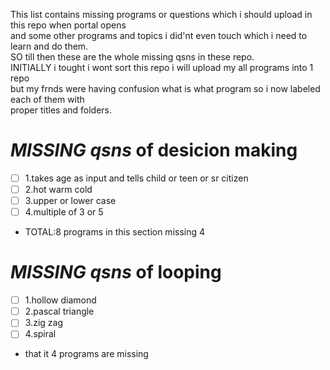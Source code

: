 This list contains missing programs or questions which i should upload in this repo when portal opens\
and some other programs and topics i did'nt even touch which i need to learn and do them.\
SO till then these are the whole missing qsns in these repo.\
INITIALLY i tought i wont sort this repo i will upload my all programs into 1 repo\
but my frnds were having confusion what is what program so i now labeled each of them with\
proper titles and folders.

# ***MISSING qsns*** of desicion making 
- [ ] 1.takes age as input and tells child or teen or sr citizen
- [ ] 2.hot warm cold
- [ ] 3.upper or lower case
- [ ] 4.multiple of 3 or 5

- TOTAL:8 programs in this section missing 4

# ***MISSING qsns*** of looping
- [ ] 1.hollow diamond
- [ ] 2.pascal triangle
- [ ] 3.zig zag
- [ ] 4.spiral
- that it 4 programs are missing

